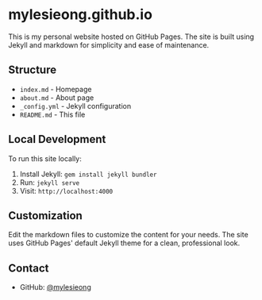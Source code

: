 # mylesieong.github.io

This is my personal website hosted on GitHub Pages. The site is built using Jekyll and markdown for simplicity and ease of maintenance.

## Structure

- `index.md` - Homepage
- `about.md` - About page
- `_config.yml` - Jekyll configuration
- `README.md` - This file

## Local Development

To run this site locally:

1. Install Jekyll: `gem install jekyll bundler`
2. Run: `jekyll serve`
3. Visit: `http://localhost:4000`

## Customization

Edit the markdown files to customize the content for your needs. The site uses GitHub Pages' default Jekyll theme for a clean, professional look.

## Contact

- GitHub: [@mylesieong](https://github.com/mylesieong)